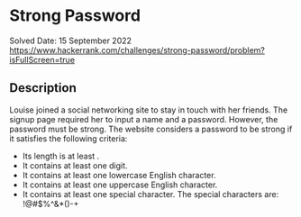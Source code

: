 # Strong Password

Solved Date: 15 September 2022
https://www.hackerrank.com/challenges/strong-password/problem?isFullScreen=true

## Description

Louise joined a social networking site to stay in touch with her friends. The signup page required her to input a name and a password. However, the password must be strong. The website considers a password to be strong if it satisfies the following criteria:

- Its length is at least .
- It contains at least one digit.
- It contains at least one lowercase English character.
- It contains at least one uppercase English character.
- It contains at least one special character. The special characters are: !@#$%^&\*()-+

